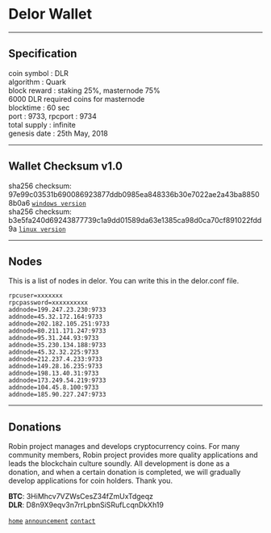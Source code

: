 # Delor Wallet  
  
***
## Specification  
  
coin symbol : DLR  
algorithm : Quark  
block reward : staking 25%, masternode 75%  
6000 DLR required coins for masternode  
blocktime : 60 sec  
port : 9733, rpcport : 9734  
total supply : infinite  
genesis date : 25th May, 2018  
  
***
## Wallet Checksum v1.0  

sha256 checksum: 97e99c03531b690086923877ddb0985ea848336b30e7022ae2a43ba88508b0a6 [`windows version`](https://drive.google.com/open?id=1-OSGQyeXIoQ7lyxKCcqhDQY98Nj54_OE)    
sha256 checksum: b3e5fa240d69243877739c1a9dd01589da63e1385ca98d0ca70cf891022fdd9a [`linux version`](https://drive.google.com/open?id=1yhNUPdDh6w46OSZEJSwFPhILSZaBe33G)  
  
***  
## Nodes  

This is a list of nodes in delor. You can write this in the delor.conf file.  
```
rpcuser=xxxxxxx  
rpcpassword=xxxxxxxxxx  
addnode=199.247.23.230:9733
addnode=45.32.172.164:9733
addnode=202.182.105.251:9733
addnode=80.211.171.247:9733
addnode=95.31.244.93:9733
addnode=35.230.134.188:9733
addnode=45.32.32.225:9733
addnode=212.237.4.233:9733
addnode=149.28.16.235:9733
addnode=198.13.40.31:9733
addnode=173.249.54.219:9733
addnode=104.45.8.100:9733
addnode=185.90.227.247:9733
```
***
## Donations  

Robin project manages and develops cryptocurrency coins. For many community members, Robin project provides more quality applications and leads the blockchain culture soundly. All development is done as a donation, and when a certain donation is completed, we will gradually develop applications for coin holders. Thank you.  
  
**BTC**: 3HiMhcv7VZWsCesZ34fZmUxTdgeqz  
**DLR**: D8n9X9eqv3n7rrLpbnSiSRufLcqnDkXh19  
  
[`home`](https://github.com/robinadaptor)  [`announcement`](https://github.com/robinadaptor/announcement)  [`contact`](https://github.com/robinadaptor/POS-helper)